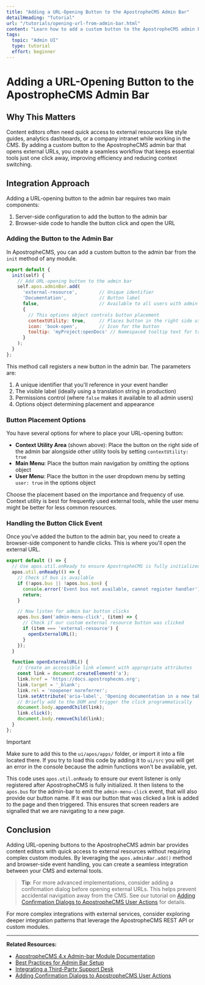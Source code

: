 ```yaml
---
title: "Adding a URL-Opening Button to the ApostropheCMS Admin Bar"
detailHeading: "Tutorial"
url: "/tutorials/opening-url-from-admin-bar.html"
content: "Learn how to add a custom button to the ApostropheCMS admin bar that opens an external URL, giving content editors quick access to external resources without leaving the CMS interface."
tags:
  topic: "Admin UI"
  type: tutorial
  effort: beginner
---
```

# Adding a URL-Opening Button to the ApostropheCMS Admin Bar

## Why This Matters

Content editors often need quick access to external resources like style guides, analytics dashboards, or a company intranet while working in the CMS. By adding a custom button to the ApostropheCMS admin bar that opens external URLs, you create a seamless workflow that keeps essential tools just one click away, improving efficiency and reducing context switching.

## Integration Approach

Adding a URL-opening button to the admin bar requires two main components:
1. Server-side configuration to add the button to the admin bar
2. Browser-side code to handle the button click and open the URL

### Adding the Button to the Admin Bar

In ApostropheCMS, you can add a custom button to the admin bar from the `init` method of any module.

<AposCodeBlock>

```javascript
export default {
  init(self) {
    // Add URL-opening button to the admin bar
    self.apos.adminBar.add(
      'external-resource',        // Unique identifier
      'Documentation',            // Button label
      false,                      // Available to all users with admin access
      {
        // This options object controls button placement
        contextUtility: true,     // Places button in the right side utility area
        icon: 'book-open',        // Icon for the button
        tooltip: 'myProject:openDocs' // Namespaced tooltip text for translation
      }
    );
  }
};
```
  <template v-slot:caption>
    modules/external-links/index.js
  </template>
</AposCodeBlock>

This method call registers a new button in the admin bar. The parameters are:

1. A unique identifier that you'll reference in your event handler
2. The visible label (ideally using a translation string in production)
3. Permissions control (where `false` makes it available to all admin users)
4. Options object determining placement and appearance

### Button Placement Options

You have several options for where to place your URL-opening button:

- **Context Utility Area** (shown above): Place the button on the right side of the admin bar alongside other utility tools by setting `contextUtility: true`
- **Main Menu**: Place the button main navigation by omitting the options object
- **User Menu**: Place the button in the user dropdown menu by setting `user: true` in the options object

Choose the placement based on the importance and frequency of use. Context utility is best for frequently used external tools, while the user menu might be better for less common resources.

### Handling the Button Click Event

Once you've added the button to the admin bar, you need to create a browser-side component to handle clicks. This is where you'll open the external URL.

<AposCodeBlock>

```javascript
export default () => {
  // Use apos.util.onReady to ensure ApostropheCMS is fully initialized
  apos.util.onReady(() => {
    // Check if bus is available 
    if (!apos.bus || !apos.bus.$on) {
      console.error('Event bus not available, cannot register handler');
      return;
    }

    // Now listen for admin bar button clicks
    apos.bus.$on('admin-menu-click', (item) => {
      // Check if our custom external resource button was clicked
      if (item === 'external-resource') {
        openExternalURL();
      }
    });
  }

  function openExternalURL() {
    // Create an accessible link element with appropriate attributes
    const link = document.createElement('a');
    link.href = 'https://docs.apostrophecms.org';
    link.target = '_blank';
    link.rel = 'noopener noreferrer';
    link.setAttribute('aria-label', 'Opening documentation in a new tab');
    // Briefly add to the DOM and trigger the click programmatically
    document.body.appendChild(link);
    link.click();
    document.body.removeChild(link);
  }
};
```
  <template v-slot:caption>
    modules/external-links/ui/apos/apps/index.js
  </template>
</AposCodeBlock>

> [!IMPORTANT]
> Make sure to add this to the `ui/apos/apps/` folder, or import it into a file located there. If you try to load this code by adding it to `ui/src` you will get an error in the console because the admin functions won't be available, yet.

This code uses `apos.util.onReady` to ensure our event listener is only registered after ApostropheCMS is fully initialized. It then listens to the `apos.bus` for the admin-bar to emit the `admin-menu-click` event, that will also provide our button name. If it was our button that was clicked a link is added to the page and then triggered. This ensures that screen readers are signalled that we are navigating to a new page.

## Conclusion

Adding URL-opening buttons to the ApostropheCMS admin bar provides content editors with quick access to external resources without requiring complex custom modules. By leveraging the `apos.adminBar.add()` method and browser-side event handling, you can create a seamless integration between your CMS and external tools.

> **Tip**: For more advanced implementations, consider adding a confirmation dialog before opening external URLs. This helps prevent accidental navigation away from the CMS. See our tutorial on [Adding Confirmation Dialogs to ApostropheCMS User Actions](/tutorials/adding-confirmation-dialogs.html) for details.

For more complex integrations with external services, consider exploring deeper integration patterns that leverage the ApostropheCMS REST API or custom modules.

---

**Related Resources:**
- [ApostropheCMS 4.x Admin-bar Module Documentation](/reference/modules/admin-bar.md)
- [Best Practices for Admin Bar Setup](/tutorials/snippet/admin-bar-best-practices.html)
- [Integrating a Third-Party Support Desk](/tutorials/adding-a-support-desk-button.html)
- [Adding Confirmation Dialogs to ApostropheCMS User Actions](/tutorials/adding-confirmation-dialogs.html)